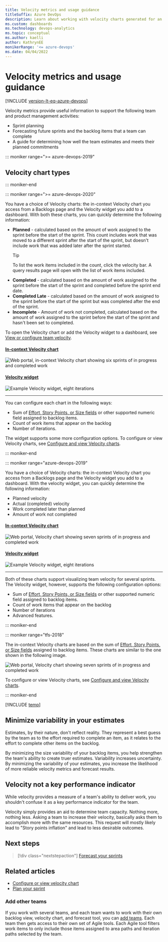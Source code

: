 ```yaml
---
title: Velocity metrics and usage guidance
titleSuffix: Azure DevOps 
description: Learn about working with velocity charts generated for an Azure DevOps team or project.
ms.custom: dashboards
ms.technology: devops-analytics  
ms.topic: conceptual
ms.author: kaelli
author: KathrynEE
monikerRange: '<= azure-devops'
ms.date: 04/04/2022
---
```


# Velocity metrics and usage guidance  

[!INCLUDE [version-lt-eq-azure-devops](../../includes/version-lt-eq-azure-devops.md)]
 
Velocity metrics provide useful information to support the following team and product management activities:  
- Sprint planning  
- Forecasting future sprints and the backlog items that a team can complete   
- A guide for determining how well the team estimates and meets their planned commitments 

::: moniker range=">= azure-devops-2019"

## Velocity chart types

::: moniker-end


::: moniker range=">= azure-devops-2020"

You have a choice of Velocity charts: the in-context Velocity chart you access from a Backlogs page and the Velocity widget you add to a dashboard. With both these charts, you can quickly determine the following information:  
- **Planned** - calculated based on the amount of work assigned to the sprint before the start of the sprint. This count includes work that was moved to a different sprint after the start of the sprint, but doesn't include work that was added later after the sprint started.
	> [!TIP]   
	> To list the work items included in the count, click the velocity bar. A query results page will open with the list of work items included.
- **Completed** - calculated based on the amount of work  assigned to the sprint before the start of the sprint and completed before the sprint end date.
- **Completed Late**  - calculated based on the amount of work assigned to the sprint before the start of the sprint but was completed after the end of the sprint.  
- **Incomplete** - Amount of work not completed, calculated based on the amount of work assigned to the sprint before the start of the sprint and hasn't been set to completed. 

To open the Velocity chart or add the Velocity widget to a dashboard, see [View or configure team velocity](team-velocity.md).

#### [In-context Velocity chart](#tab/in-context)

![Web portal, in-context Velocity chart showing six sprints of in progress and completed work](media/velocity/analytics-velocity-azure-devops.png)

#### [Velocity widget](#tab/widget)

![Example Velocity widget, eight iterations](media/commerce-team-velocity-eight-iterations.png) 

***


You can configure each chart in the following ways: 
- Sum of [Effort, Story Points, or Size fields](../../boards/queries/query-numeric.md) or other supported numeric field assigned to backlog items.
- Count of work items that appear on the backlog
- Number of iterations.   

The widget supports some more configuration options. To configure or view Velocity charts, see [Configure and view Velocity charts](team-velocity.md).
 

::: moniker-end

::: moniker range="azure-devops-2019"

You have a choice of Velocity charts: the in-context Velocity chart you access from a Backlogs page and the Velocity widget you add to a dashboard. With the velocity widget, you can quickly determine the following information:  
- Planned velocity 
- Actual (completed) velocity 
- Work completed later than planned
- Amount of work not completed   



#### [In-context Velocity chart](#tab/in-context)

![Web portal, Velocity chart showing seven sprints of in progress and completed work](media/team-velocity-chart-web-7-iterations.png)

#### [Velocity widget](#tab/widget)

![Example Velocity widget, eight iterations](media/commerce-team-velocity-eight-iterations.png) 

---

Both of these charts support visualizing team velocity for several sprints. The Velocity widget, however, supports the following configuration options: 
- Sum of [Effort, Story Points, or Size fields](../../boards/queries/query-numeric.md) or other supported numeric field assigned to backlog items.
- Count of work items that appear on the backlog
- Number of iterations   
- Advanced features.

::: moniker-end


::: moniker range="tfs-2018"

The in-context Velocity charts are based on the sum of [Effort, Story Points, or Size fields](../../boards/queries/query-numeric.md) assigned to backlog items. These charts are similar to the one shown in the following image. 

![Web portal, Velocity chart showing seven sprints of in progress and completed work](media/team-velocity-chart-web-7-iterations.png)  

To configure or view Velocity charts, see [Configure and view Velocity charts](team-velocity.md).

::: moniker-end


[!INCLUDE [temp](../includes/velocity-activities.md)] 

<a id="minimize-variability" >    </a>

## Minimize variability in your estimates 

Estimates, by their nature, don't reflect reality. They represent a best guess by the team as to the effort required to complete an item, as it relates to the effort to complete other items on the backlog.  

By minimizing the size variability of your backlog items, you help strengthen the team's ability to create truer estimates.  Variability increases uncertainty. By minimizing the variability of your estimates, you increase the likelihood of more reliable velocity metrics and forecast results.  

## Velocity not a key performance indicator 

While velocity provides a measure of a team's ability to deliver work, you shouldn't confuse it as a key performance indicator for the team. 

Velocity simply provides an aid to determine team capacity. Nothing more, nothing less. Asking a team to increase their velocity, basically asks them to accomplish more with the same resources. This request will mostly likely lead to "Story points inflation" and lead to less desirable outcomes. 

## Next steps

> [!div class="nextstepaction"]
> [Forecast your sprints](../../boards/sprints/forecast.md)  

## Related articles  

- [Configure or view velocity chart](team-velocity.md) 
- [Plan your sprint](../../boards/sprints/assign-work-sprint.md) 

### Add other teams

If you work with several teams, and each team wants to work with their own backlog view, velocity chart, and forecast tool, you can [add teams](../../organizations/settings/add-teams.md). Each team then gets access to their own set of Agile tools. Each Agile tool filters work items to only include those items assigned to area paths and iteration paths selected by the team. 
